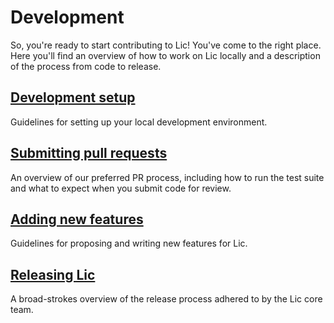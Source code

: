 # Development

So, you're ready to start contributing to Lic! You've come to the right place. Here you'll find an overview of how to work on Lic locally and a description of the process from code to release.

## [Development setup](SETUP.md)

Guidelines for setting up your local development environment.

## [Submitting pull requests](PULL_REQUESTS.md)

An overview of our preferred PR process, including how to run the test suite and what to expect when you submit code for review.

## [Adding new features](NEW_FEATURES.md)

Guidelines for proposing and writing new features for Lic.

## [Releasing Lic](RELEASING.md)

A broad-strokes overview of the release process adhered to by the Lic core team.
